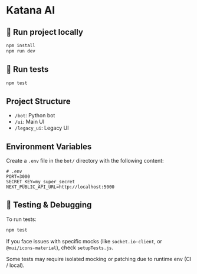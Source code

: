 # Katana AI

## 🚀 Run project locally

```bash
npm install
npm run dev
```

## 🧪 Run tests

```bash
npm test
```

## Project Structure

-   `/bot`: Python bot
-   `/ui`: Main UI
-   `/legacy_ui`: Legacy UI

## Environment Variables

Create a `.env` file in the `bot/` directory with the following content:

```env
# .env
PORT=3000
SECRET_KEY=my_super_secret
NEXT_PUBLIC_API_URL=http://localhost:5000
```

## 🧪 Testing & Debugging

To run tests:

```bash
npm test
```

If you face issues with specific mocks (like `socket.io-client`, or `@mui/icons-material`), check `setupTests.js`.

Some tests may require isolated mocking or patching due to runtime env (CI / local).
